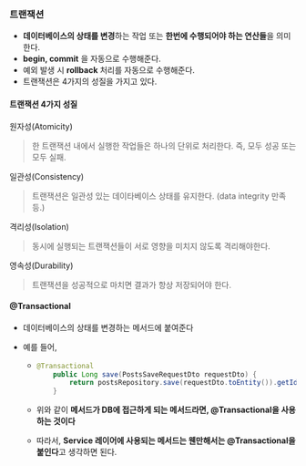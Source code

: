 ### 트랜잭션

- **데이터베이스의 상태를 변경**하는 작업 또는 **한번에 수행되어야 하는 연산들**을 의미한다.
- **begin, commit** 을 자동으로 수행해준다.
- 예외 발생 시 **rollback** 처리를 자동으로 수행해준다.
- 트랜잭션은 4가지의 성질을 가지고 있다.



#### 트랜잭션 4가지 성질

원자성(Atomicity)

> 한 트랜잭션 내에서 실행한 작업들은 하나의 단위로 처리한다. 즉, 모두 성공 또는 모두 실패.

일관성(Consistency)

> 트랜잭션은 일관성 있는 데이타베이스 상태를 유지한다. (data integrity 만족 등.)

격리성(Isolation)

> 동시에 실행되는 트랜잭션들이 서로 영향을 미치지 않도록 격리해야한다.

영속성(Durability)

> 트랜잭션을 성공적으로 마치면 결과가 항상 저장되어야 한다.



#### @Transactional

- 데이터베이스의 상태를 변경하는 메서드에 붙여준다

- 예를 들어, 

  - ```java
    @Transactional
        public Long save(PostsSaveRequestDto requestDto) {
            return postsRepository.save(requestDto.toEntity()).getId();
        }
    ```

  - 위와 같이 **메서드가 DB에 접근하게 되는 메서드라면, @Transactional을 사용하는 것이다**

  - 따라서, **Service 레이어에 사용되는 메서드는 웬만해서는 @Transactional을 붙인다**고 생각하면 된다.